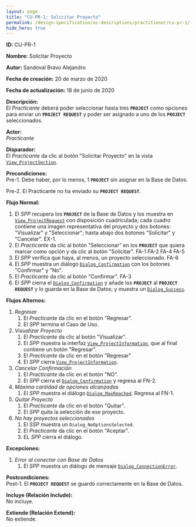 ```yaml
---
layout: page
title: "CU-PR-1: Solicitar Proyecto"
permalink: /design-specification/uc-descriptions/practitioner/cu-pr-1/
hide_hero: true
---
```


**ID:** CU-PR-1

**Nombre:** Solicitar Proyecto

**Autor:** Sandoval Bravo Alejandro

**Fecha de creación:** 20 de marzo de 2020

**Fecha de actualización:** 18 de junio de 2020

**Descripción:**  
El *Practicante* deberá poder seleccionar hasta tres **`PROJECT`** como opciones para enviar un **`PROJECT REQUEST`** y poder ser asignado a uno de los **`PROJECT`** seleccionados.

**Actor:**  
*Practicante*

**Disparador:**  
El *Practicante* da clic al botón "Solicitar Proyecto" en la vista [`View_ProjectSection`][VPSC].

**Precondiciones:**  
Pre-1. Debe haber, por lo menos, 1 **`PROJECT`** sin asignar en la Base de Datos.

Pre-2. El Practicante no ha enviado su **`PROJECT REQUEST`**.

**Flujo Normal:**
  1. El *SPP* recupera los **`PROJECT`** de la Base de Datos y los muestra en [`View_ProjectRequest`][VPRQ] con disposición cuadriculada; cada cuadro contiene una imagen representativa del proyecto y dos botones: "Visualizar" y "Seleccionar"; hasta abajo dos botones "Solicitar" y "Cancelar". EX-1.
  2. El *Practicante* da clic al botón "Seleccionar" en los **`PROJECT`** que quiera marcar como opción y da clic al botón "Solicitar". FA-1 FA-2 FA-4 FA-5
  3. El *SPP* verifica que haya, al menos, un proyecto seleccionado. FA-6
  4. El *SPP* muestra un diálogo [`Dialog_Confirmation`][DLCO] con los botones "Confirmar" y "No".
  5. El *Practicante* da clic al botón "Confirmar". FA-3
  6. El *SPP* cierra el [`Dialog_Confirmation`][DLCO] y añade los **`PROJECT`** al **`PROJECT REQUEST`** y lo guarda en la Base de Datos; y muestra un [`Dialog_Success`][DLSU].

**Flujos Alternos:**
  1. *Regresar*
     1. El *Practicante* da clic en el botón "Regresar".
     2. El *SPP* termina el Caso de Uso.
  2. *Visualizar Proyecto*
     1. El *Practicante* da clic al botón "Visualizar".
     2. El *SPP* muestra la interfaz [`View_ProjectInformation`][VPIN], que al final contiene un botón "Regresar".
     3. El *Practicante* da clic en el botón "Regresar"
     4. El *SPP* cierra [`View_ProjectInformation`][VPIN].
  3. *Cancelar Confirmación*
     1. El *Practicante* da clic en el botón "NO".
     2. El *SPP* cierra el [`Dialog_Confirmation`][DLCO] y regresa al FN-2.
  4. *Máxima cantidad de opciones alcanzadas*
     1. El *SPP* muestra el diálogo [`Dialog_MaxReached`][DLMR]. Regresa al FN-1.
  5. *Quitar Proyecto*
     1. El *Practicante* da clic en el botón "Quitar".
     2. El *SPP* quita la selección de ese proyecto.
  6. *No hay proyectos seleccionados*
     1. El *SSP* muestra un `Dialog_NoOptionsSelected`.
     2. El *Practicante* da clic en el botón "Aceptar".
     3. EL *SPP* cierra el diálogo.

**Excepciones:**
   1. *Error al conectar con Base de Datos*
      1. El *SPP* muestra un diálogo de mensaje [`Dialog_ConnectionError`][DLCE].

**Postcondiciones:**  
Post-1. El **`PROJECT REQUEST`** se guardó correctamente en la Base de Datos.

**Incluye (Relación Include):**  
No incluye.

**Extiende (Relación Extend):**  
No extiende.

[VPSC]: https://raw.githubusercontent.com/Phalord/PracticasProfesionales/gh-pages/assets/imgs/prototypes/practitioner/View_ProjectSection.png "`View_ProjectSection` Prototype"
[VPRQ]: https://raw.githubusercontent.com/Phalord/PracticasProfesionales/gh-pages/assets/imgs/prototypes/practitioner/View_ProjectRequest.png "`View_ProjectRequest` Prototype"
[VPIN]: https://raw.githubusercontent.com/Phalord/PracticasProfesionales/gh-pages/assets/imgs/prototypes/practitioner/View_ProjectInformation.png "`View_ProjectInformation` Prototype"
[DLCO]: https://raw.githubusercontent.com/Phalord/PracticasProfesionales/gh-pages/assets/imgs/prototypes/generals/Dialog_Confirmation.png "`Dialog_Confirmation` Prototype"
[DLSU]: https://raw.githubusercontent.com/Phalord/PracticasProfesionales/gh-pages/assets/imgs/prototypes/generals/Dialog_Success.png "`Dialog_Success` Prototype"
[DLMR]: https://raw.githubusercontent.com/Phalord/PracticasProfesionales/gh-pages/assets/imgs/prototypes/generals/Dialog_MaxReached.png "`Dialog_MaxReached` Prototype"
[DLCE]: https://raw.githubusercontent.com/Phalord/PracticasProfesionales/gh-pages/assets/imgs/prototypes/generals/Dialog_ConnectionError.png "`Dialog_ConnectionError` Prototype"